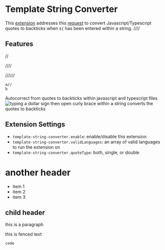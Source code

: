 # Template String Converter

This [extension](https://marketplace.visualstudio.com/items?itemName=meganrogge.template-string-converter)  addresses this [request](https://github.com/microsoft/vscode/issues/56704) to convert Javascript/Typescript quotes to backticks when `${` has been entered within a string.
////
## Features
//
<!--
fa
-->////
//////
~~~//////
a//
b
~~~

Autocorrect from quotes to backticks within javascript and typescript files
![typing a dollar sign then open curly brace within a string converts the quotes to backticks](https://raw.githubusercontent.com/meganrogge/template-string-converter/master/demo.gif)

## Extension Settings

* `template-string-converter.enable`: enable/disable this extension
* `template-string-converter.validLanguages`: an array of valid languages to run the extension on
* `template-string-converter.quoteType`: both, single, or double 

# another header

- item 1
- item 2
- item 3

## child header

this is a paragraph

this is fenced text

```
code
```